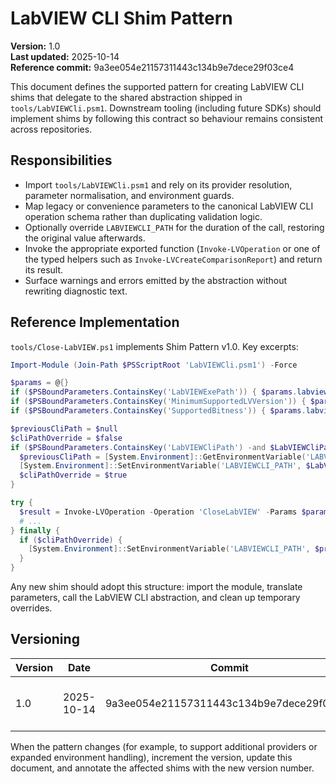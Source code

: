 <!-- markdownlint-disable-next-line MD041 -->
# LabVIEW CLI Shim Pattern

**Version:** 1.0  
**Last updated:** 2025-10-14  
**Reference commit:** 9a3ee054e21157311443c134b9e7dece29f03ce4

This document defines the supported pattern for creating LabVIEW CLI shims that delegate to the shared
abstraction shipped in `tools/LabVIEWCli.psm1`. Downstream tooling (including future SDKs) should implement
shims by following this contract so behaviour remains consistent across repositories.

## Responsibilities

- Import `tools/LabVIEWCli.psm1` and rely on its provider resolution, parameter normalisation, and environment
  guards.
- Map legacy or convenience parameters to the canonical LabVIEW CLI operation schema rather than duplicating
  validation logic.
- Optionally override `LABVIEWCLI_PATH` for the duration of the call, restoring the original value afterwards.
- Invoke the appropriate exported function (`Invoke-LVOperation` or one of the typed helpers such as
  `Invoke-LVCreateComparisonReport`) and return its result.
- Surface warnings and errors emitted by the abstraction without rewriting diagnostic text.

## Reference Implementation

`tools/Close-LabVIEW.ps1` implements Shim Pattern v1.0. Key excerpts:

```powershell
Import-Module (Join-Path $PSScriptRoot 'LabVIEWCli.psm1') -Force

$params = @{}
if ($PSBoundParameters.ContainsKey('LabVIEWExePath')) { $params.labviewPath = $LabVIEWExePath }
if ($PSBoundParameters.ContainsKey('MinimumSupportedLVVersion')) { $params.labviewVersion = $MinimumSupportedLVVersion }
if ($PSBoundParameters.ContainsKey('SupportedBitness')) { $params.labviewBitness = $SupportedBitness }

$previousCliPath = $null
$cliPathOverride = $false
if ($PSBoundParameters.ContainsKey('LabVIEWCliPath') -and $LabVIEWCliPath) {
  $previousCliPath = [System.Environment]::GetEnvironmentVariable('LABVIEWCLI_PATH')
  [System.Environment]::SetEnvironmentVariable('LABVIEWCLI_PATH', $LabVIEWCliPath)
  $cliPathOverride = $true
}

try {
  $result = Invoke-LVOperation -Operation 'CloseLabVIEW' -Params $params -Provider $Provider -Preview:$Preview
  # ...
} finally {
  if ($cliPathOverride) {
    [System.Environment]::SetEnvironmentVariable('LABVIEWCLI_PATH', $previousCliPath)
  }
}
```

Any new shim should adopt this structure: import the module, translate parameters, call the LabVIEW CLI
abstraction, and clean up temporary overrides.

## Versioning

| Version | Date       | Commit                                  | Notes                            |
|---------|------------|-----------------------------------------|----------------------------------|
| 1.0     | 2025-10-14 | 9a3ee054e21157311443c134b9e7dece29f03ce4 | Initial definition and example. |

When the pattern changes (for example, to support additional providers or expanded environment handling),
increment the version, update this document, and annotate the affected shims with the new version number.
